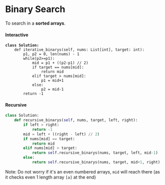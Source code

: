# Binary Search

To search in a **sorted arrays**.

#### Interactive&#x20;

<pre class="language-python"><code class="lang-python"><strong>class Solution:
</strong>    def iterative_binarys(self, nums: List[int], target: int):
        p1, p2 = 0, len(nums) - 1
        while(p2>=p1):
            mid = p1 + ((p2-p1) // 2)
            if target == nums[mid]:
                return mid
            elif target > nums[mid]:
                p1 = mid+1
            else:
                p2 = mid-1
        return -1
</code></pre>

#### Recursive

```python
class Solution:
    def recursive_binarys(self, nums, target, left, right):
        if left > right:
            return -1
        mid = left + ((right - left) // 2)
        if nums[mid] == target:
            return mid
        elif nums[mid] > target:
            return self.recursive_binarys(nums, target, left, mid-1)
        else:
            return self.recursive_binarys(nums, target, mid+1, right)
```

Note: Do not worry if it's an even numbered arrays, `mid` will reach there (as it checks even 1 length array `[a]` at the end)


